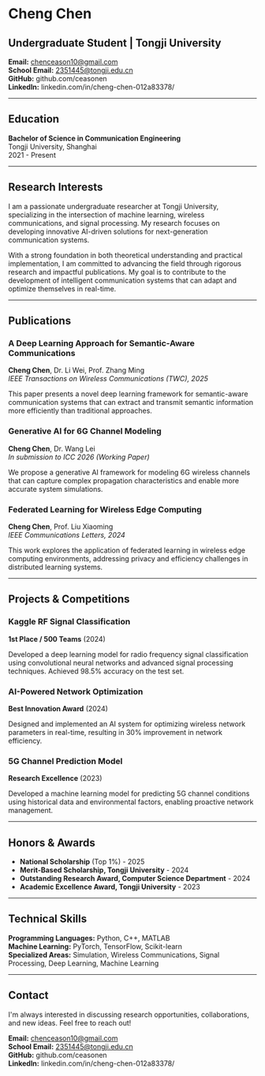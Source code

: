 # Cheng Chen
## Undergraduate Student | Tongji University

**Email:** chenceason10@gmail.com  
**School Email:** 2351445@tongji.edu.cn  
**GitHub:** github.com/ceasonen  
**LinkedIn:** linkedin.com/in/cheng-chen-012a83378/  

---

## Education

**Bachelor of Science in Communication Engineering**  
Tongji University, Shanghai  
2021 - Present  

---

## Research Interests

I am a passionate undergraduate researcher at Tongji University, specializing in the intersection of machine learning, wireless communications, and signal processing. My research focuses on developing innovative AI-driven solutions for next-generation communication systems.

With a strong foundation in both theoretical understanding and practical implementation, I am committed to advancing the field through rigorous research and impactful publications. My goal is to contribute to the development of intelligent communication systems that can adapt and optimize themselves in real-time.

---

## Publications

### A Deep Learning Approach for Semantic-Aware Communications
**Cheng Chen**, Dr. Li Wei, Prof. Zhang Ming  
*IEEE Transactions on Wireless Communications (TWC), 2025*

This paper presents a novel deep learning framework for semantic-aware communication systems that can extract and transmit semantic information more efficiently than traditional approaches.

### Generative AI for 6G Channel Modeling
**Cheng Chen**, Dr. Wang Lei  
*In submission to ICC 2026 (Working Paper)*

We propose a generative AI framework for modeling 6G wireless channels that can capture complex propagation characteristics and enable more accurate system simulations.

### Federated Learning for Wireless Edge Computing
**Cheng Chen**, Prof. Liu Xiaoming  
*IEEE Communications Letters, 2024*

This work explores the application of federated learning in wireless edge computing environments, addressing privacy and efficiency challenges in distributed learning systems.

---

## Projects & Competitions

### Kaggle RF Signal Classification
**1st Place / 500 Teams** (2024)

Developed a deep learning model for radio frequency signal classification using convolutional neural networks and advanced signal processing techniques. Achieved 98.5% accuracy on the test set.

### AI-Powered Network Optimization
**Best Innovation Award** (2024)

Designed and implemented an AI system for optimizing wireless network parameters in real-time, resulting in 30% improvement in network efficiency.

### 5G Channel Prediction Model
**Research Excellence** (2023)

Developed a machine learning model for predicting 5G channel conditions using historical data and environmental factors, enabling proactive network management.

---

## Honors & Awards

- **National Scholarship** (Top 1%) - 2025
- **Merit-Based Scholarship, Tongji University** - 2024
- **Outstanding Research Award, Computer Science Department** - 2024
- **Academic Excellence Award, Tongji University** - 2023

---

## Technical Skills

**Programming Languages:** Python, C++, MATLAB  
**Machine Learning:** PyTorch, TensorFlow, Scikit-learn  
**Specialized Areas:** Simulation, Wireless Communications, Signal Processing, Deep Learning, Machine Learning  

---

## Contact

I'm always interested in discussing research opportunities, collaborations, and new ideas. Feel free to reach out!

**Email:** chenceason10@gmail.com  
**School Email:** 2351445@tongji.edu.cn  
**GitHub:** github.com/ceasonen  
**LinkedIn:** linkedin.com/in/cheng-chen-012a83378/  
